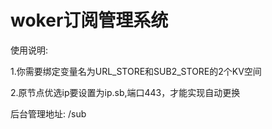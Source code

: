 # woker订阅管理系统

使用说明:

1.你需要绑定变量名为URL_STORE和SUB2_STORE的2个KV空间

2.原节点优选ip要设置为ip.sb,端口443，才能实现自动更换

后台管理地址:  /sub
